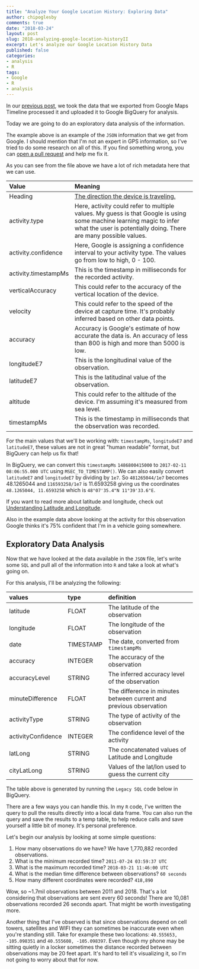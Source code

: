 ```yaml
---
title: "Analyze Your Google Location History: Exploring Data"
author: chipoglesby
comments: true
date: "2018-03-24"
layout: post
slug: 2018-analyzing-google-location-historyII
excerpt: Let's analyze our Google Location History Data
published: false
categories:
- analysis
- R
tags:
- Google
- R
- analysis
---
```


In our [previous post](2018/03/2018-analyzing-google-location-historyI/), we
took the data that we exported from Google Maps Timeline processed it and
uploaded it to Google BigQuery for analysis.

Today we are going to do an exploratory data analysis of the information.

<script src="http://gist-it.appspot.com/github/chipoglesby/locationHistory/blob/master/data/locationExample.json"></script>

The example above is an example of the `JSON` information that we get from Google.
I should mention that I'm not an expert in GPS information, so I've tried to do
some research on all of this. If you find something wrong, you can [open a pull request](https://github.com/chipoglesby/chipoglesby.github.io/pulls) and help
me fix it.

As you can see from the file above we have a lot of rich metadata here that
we can use.

| Value | Meaning |
| :---| :--- |
| Heading | [The direction the device is traveling. ](https://transitiva.com/heading-in-gps-explained/) |
| activity.type | Here, activity could refer to multiple values. My guess is that Google is using some machine learning magic to infer what the user is potentially doing. There are many possible values. |
| activity.confidence | Here, Google is assigning a confidence interval to your activity type. The values go from low to high, 0 - 100. |
| activity.timestampMs | This is the timestamp in milliseconds for the recorded activity. |
| verticalAccuracy| This could refer to the accuracy of the vertical location of the device. |
| velocity | This could refer to the speed of the device at capture time. It's probably inferred based on other data points. |
| accuracy | Accuracy is Google's estimate of how accurate the data is. An accuracy of less than 800 is high and more than 5000 is low. |
| longitudeE7 | This is the longitudinal value of the observation. |
| latitudeE7 | This is the latitudinal value of the observation. |
| altitude | This could refer to the altitude of the device. I'm assuming it's measured from sea level. |
| timestampMs | This is the timestamp in milliseconds that the observation was recorded. |

For the main values that we'll be working with: `timestampMs`, `longitudeE7` and
`latitudeE7`, these values are not in great "human readable" format, but
BigQuery can help us fix that!

In BigQuery, we can convert this `timestampMs` `1486800415000` to
`2017-02-11 08:06:55.000 UTC` using `MSEC_TO_TIMESTAMP()`. We can also
easily convert `latitudeE7` and `longitudeE7` by dividing by `1e7`. So
`481265044/1e7` becomes 48.1265044 and `116593258/1e7` is 11.6593258 giving us
the coordinates `48.1265044, 11.6593258` which is `48°07'35.4"N 11°39'33.6"E`.

If you want to read more about latitude and longitude, check out [Understanding Latitude and Longitude](http://www.learner.org/jnorth/tm/LongitudeIntro.html).

Also in the example data above looking at the activity for this observation
Google thinks it's 75% confident that I'm in a vehicle going somewhere.

## Exploratory Data Analysis

Now that we have looked at the data available in the `JSON` file, let's write
some `SQL` and pull all of the information into `R` and take a look at what's
going on.

For this analysis, I'll be analyzing the following:

| values | type | definition |
| :--- | :--- | :---|
|latitude | FLOAT|	The latitude of the observation |
|longitude | FLOAT|	The longitude of the observation |
|date | TIMESTAMP|	 The date, converted from `timestampMs` |
|accuracy | INTEGER|	The accuracy of the observation |
|accuracyLevel | STRING|	The inferred accuracy level of the observation |
|minuteDifference | FLOAT|	The difference in minutes between current and previous observation |
|activityType | STRING|	The type of activity of the observation |
|activityConfidence | INTEGER|	The confidence level of the activity |
|latLong | STRING|	The concatenated values of Latitude and Longitude |
|cityLatLong | STRING| Values of the lat/lon used to guess the current city |

The table above is generated by running the `Legacy SQL` code below in BigQuery.
<script src="http://gist-it.appspot.com/github/chipoglesby/locationHistory/blob/master/code/locationHistory.sql"></script>

There are a few ways you can handle this. In my `R` code, I've written the query
to pull the results directly into a local data frame. You can also run the query
and save the results to a temp table, to help reduce calls and save yourself a
little bit of money. It's personal preference.

Let's begin our analysis by looking at some simple questions:

1. How many observations do we have? We have 1,770,882 recorded observations.
1. What is the minimum recorded time? `2011-07-24 03:59:37 UTC`
1. What is the maximum recorded time? `2018-03-21 11:46:00 UTC`
1. What is the median time difference between observations? `60 seconds`
1. How many different coordinates were recorded? `418,890`

Wow, so ~1.7mil observations between 2011 and 2018. That's a lot considering
that observations are sent every 60 seconds! There are 10,081 observations
recorded 26 seconds apart. That might be worth investigating more.

Another thing that I've observed is that since observations depend on cell towers,
satellites and WIFI they can sometimes be inaccurate even when you're standing
still. Take for example these two locations: `40.555653, -105.098351` and
`40.555608, -105.098397`. Even though my phone may be sitting quietly in a locker
sometimes the distance recorded between observations may be 20 feet apart. It's
hard to tell it's visualizing it, so I'm not going to worry about that for now.
